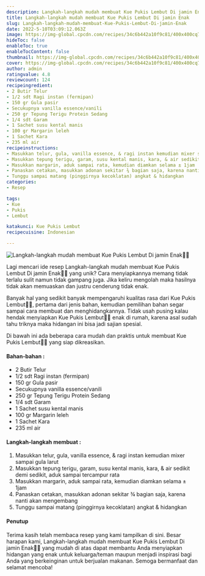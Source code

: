 ```yaml
---
description: Langkah-langkah mudah membuat Kue Pukis Lembut Di jamin Enak"
title: Langkah-langkah mudah membuat Kue Pukis Lembut Di jamin Enak
slug: Langkah-langkah-mudah-membuat-Kue-Pukis-Lembut-Di-jamin-Enak
date: 2022-5-10T03:09:12.063Z
image: https://img-global.cpcdn.com/recipes/34c6b442a10f9c81/400x400cq70/photo.jpg
hideToc: false
enableToc: true
enableTocContent: false
thumbnail: https://img-global.cpcdn.com/recipes/34c6b442a10f9c81/400x400cq70/photo.jpg
cover: https://img-global.cpcdn.com/recipes/34c6b442a10f9c81/400x400cq70/photo.jpg
author: admin
ratingvalue: 4.8
reviewcount: 124
recipeingredient:
- 2 Butir Telur
- 1/2 sdt Ragi instan (fermipan)
- 150 gr Gula pasir
- Secukupnya vanilla essence/vanili
- 250 gr Tepung Terigu Protein Sedang
- 1/4 sdt Garam
- 1 Sachet susu kental manis
- 100 gr Margarin leleh
- 1 Sachet Kara
- 235 ml air
recipeinstructions:
- Masukkan telur, gula, vanilla essence, & ragi instan kemudian mixer sampai gula larut
- Masukkan tepung terigu, garam, susu kental manis, kara, & air sedikit demi sedikit, aduk sampai tercampur rata
- Masukkan margarin, aduk sampai rata, kemudian diamkan selama ± 1jam
- Panaskan cetakan, masukkan adonan sekitar ¾ bagian saja, karena nanti akan mengembang
- Tunggu sampai matang (pinggirnya kecoklatan) angkat & hidangkan
categories:
- Resep

tags:
- Kue
- Pukis
- Lembut

katakunci: Kue Pukis Lembut
recipecuisine: Indonesian

---
```


![Langkah-langkah mudah membuat Kue Pukis Lembut Di jamin Enak👩‍🍳](https://img-global.cpcdn.com/recipes/34c6b442a10f9c81/400x400cq70/photo.jpg)

Lagi mencari ide resep Langkah-langkah mudah membuat Kue Pukis Lembut Di jamin Enak👩‍🍳 yang unik? Cara menyiapkannya memang tidak terlalu sulit namun tidak gampang juga. Jika keliru mengolah maka hasilnya tidak akan memuaskan dan justru cenderung tidak enak.

Banyak hal yang sedikit banyak mempengaruhi kualitas rasa dari Kue Pukis Lembut👩‍🍳, pertama dari jenis bahan, kemudian pemilihan bahan segar sampai cara membuat dan menghidangkannya. Tidak usah pusing kalau hendak menyiapkan Kue Pukis Lembut👩‍🍳 enak di rumah, karena asal sudah tahu triknya maka hidangan ini bisa jadi sajian spesial.

Di bawah ini ada beberapa cara mudah dan praktis untuk membuat Kue Pukis Lembut👩‍🍳 yang siap dikreasikan.

<!--inarticleads1-->

#### Bahan-bahan :

- 2 Butir Telur
- 1/2 sdt Ragi instan (fermipan)
- 150 gr Gula pasir
- Secukupnya vanilla essence/vanili
- 250 gr Tepung Terigu Protein Sedang
- 1/4 sdt Garam
- 1 Sachet susu kental manis
- 100 gr Margarin leleh
- 1 Sachet Kara
- 235 ml air

<!--inarticleads2-->

#### Langkah-langkah membuat :

1. Masukkan telur, gula, vanilla essence, & ragi instan kemudian mixer sampai gula larut
1. Masukkan tepung terigu, garam, susu kental manis, kara, & air sedikit demi sedikit, aduk sampai tercampur rata
1. Masukkan margarin, aduk sampai rata, kemudian diamkan selama ± 1jam
1. Panaskan cetakan, masukkan adonan sekitar ¾ bagian saja, karena nanti akan mengembang
1. Tunggu sampai matang (pinggirnya kecoklatan) angkat & hidangkan

#### Penutup

Terima kasih telah membaca resep yang kami tampilkan di sini. Besar harapan kami, Langkah-langkah mudah membuat Kue Pukis Lembut Di jamin Enak👩‍🍳 yang mudah di atas dapat membantu Anda menyiapkan hidangan yang enak untuk keluarga/teman maupun menjadi inspirasi bagi Anda yang berkeinginan untuk berjualan makanan. Semoga bermanfaat dan selamat mencoba!
